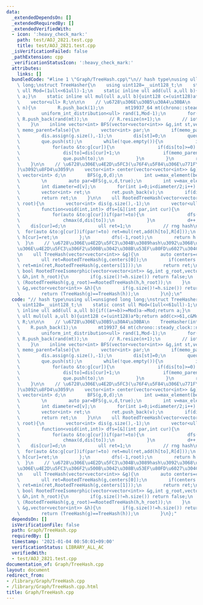 ```yaml
---
data:
  _extendedDependsOn: []
  _extendedRequiredBy: []
  _extendedVerifiedWith:
  - icon: ':heavy_check_mark:'
    path: test/AOJ_2821.test.cpp
    title: test/AOJ_2821.test.cpp
  _isVerificationFailed: false
  _pathExtension: cpp
  _verificationStatusIcon: ':heavy_check_mark:'
  attributes:
    links: []
  bundledCode: "#line 1 \"Graph/TreeHash.cpp\"\n// hash type\nusing ull=unsigned long\
    \ long;\nstruct TreeHasher{\n    using uint128=__uint128_t;\n    static const\
    \ ull Mod=(1ull<<61ull)-1;\n    static inline ull add(ull a,ull b){if((a+=b)>=Mod)a-=Mod;return\
    \ a;}\n    static inline ull mul(ull a,ull b){uint128 c=(uint128)a*b;return add(c>>61,c&Mod);}\n\
    \    vector<ull> R;\n\n\n    // \u6728\u306E\u30B5\u30A4\u30BA\n    TreeHasher(int\
    \ n){\n        R.push_back(1);\n        mt19937_64 mt(chrono::steady_clock::now().time_since_epoch().count());\n\
    \        uniform_int_distribution<ull> rand(1,Mod-1);\n        for(int i=1;i<=n;i++)\
    \ R.push_back(rand(mt));\n        // R.resize(n+1);\n        // iota(ALL(R),1);\n\
    \    }\n    inline vector<int> BFS(vector<vector<int>> &g,int st,vector<int> &dis,bool\
    \ memo_parent=false){\n        vector<int> par;\n        if(memo_parent) par.assign(g.size(),-1);\n\
    \        dis.assign(g.size(),-1);\n        dis[st]=0;\n        queue<int> que;\n\
    \        que.push(st);\n        while(!que.empty()){\n            int cur=que.front();que.pop();\n\
    \            for(auto &to:g[cur]){\n                if(dis[to]>=0) continue;\n\
    \                dis[to]=dis[cur]+1;\n                if(memo_parent) par[to]=cur;\n\
    \                que.push(to);\n            }\n        }\n        return par;\n\
    \    }\n\n    // \u6728\u306E\u4E2D\u5FC3(\u76F4\u5F84\u306E\u771F\u3093\u4E2D\
    )\u3092\u8FD4\u3059\n    vector<int> center(vector<vector<int>> &g){\n       \
    \ vector<int> d;\n        BFS(g,0,d);\n        int u=max_element(begin(d),end(d))-begin(d);\n\
    \        \n        auto par=BFS(g,u,d,true);\n        int v=max_element(begin(d),end(d))-begin(d);\n\
    \        int diameter=d[v];\n        for(int i=0;i<diameter/2;i++) v=par[v];\n\
    \        vector<int> ret;\n        ret.push_back(v);\n        if(diameter%2) ret.push_back(par[v]);\n\
    \        return ret;\n    }\n\n    ull RootedTreeHash(vector<vector<int>> &g,int\
    \ root){\n        vector<int> dis(g.size(),-1);\n        vector<ull> h(g.size());\n\
    \        function<void(int,int)> dfs=[&](int par,int cur){\n            int d=-1;\n\
    \            for(auto &to:g[cur])if(par!=to){\n                dfs(cur,to);\n\
    \                chmax(d,dis[to]);\n            }\n            d++;\n        \
    \    dis[cur]=d;\n            ull ret=1;\n            // rng hash\n          \
    \  for(auto &to:g[cur])if(par!=to) ret=mul(ret,add(h[to],R[d]));\n           \
    \ h[cur]=ret;\n        };\n        dfs(-1,root);\n        return h[root];\n  \
    \  }\n    // \u6728\u306E\u4E2D\u5FC3\u304B\u3089hash\u3092\u3068\u308B\uFF0E\u6728\
    \u306E\u4E2D\u5FC3\u306F2\u500B\u3042\u308B\u53EF\u80FD\u6027\u304C\u3042\u308B\
    \n    ull TreeHash(vector<vector<int>> &g){\n        auto centers=center(g);\n\
    \        ull ret=RootedTreeHash(g,centers[0]);\n        if(centers.size()==2)\
    \ ret=min(ret,RootedTreeHash(g,centers[1]));\n        return ret;\n    }\n   \
    \ bool RootedTreeIsomorphic(vector<vector<int>> &g,int g_root,vector<vector<int>>\
    \ &h,int h_root){\n        if(g.size()!=h.size()) return false;\n        return\
    \ (RootedTreeHash(g,g_root)==RootedTreeHash(h,h_root));\n    }\n    bool TreeIsomorphic(vector<vector<int>>\
    \ &g,vector<vector<int>> &h){\n        if(g.size()!=h.size()) return false;\n\
    \        return (TreeHash(g)==TreeHash(h));\n        }\n};\n"
  code: "// hash type\nusing ull=unsigned long long;\nstruct TreeHasher{\n    using\
    \ uint128=__uint128_t;\n    static const ull Mod=(1ull<<61ull)-1;\n    static\
    \ inline ull add(ull a,ull b){if((a+=b)>=Mod)a-=Mod;return a;}\n    static inline\
    \ ull mul(ull a,ull b){uint128 c=(uint128)a*b;return add(c>>61,c&Mod);}\n    vector<ull>\
    \ R;\n\n\n    // \u6728\u306E\u30B5\u30A4\u30BA\n    TreeHasher(int n){\n    \
    \    R.push_back(1);\n        mt19937_64 mt(chrono::steady_clock::now().time_since_epoch().count());\n\
    \        uniform_int_distribution<ull> rand(1,Mod-1);\n        for(int i=1;i<=n;i++)\
    \ R.push_back(rand(mt));\n        // R.resize(n+1);\n        // iota(ALL(R),1);\n\
    \    }\n    inline vector<int> BFS(vector<vector<int>> &g,int st,vector<int> &dis,bool\
    \ memo_parent=false){\n        vector<int> par;\n        if(memo_parent) par.assign(g.size(),-1);\n\
    \        dis.assign(g.size(),-1);\n        dis[st]=0;\n        queue<int> que;\n\
    \        que.push(st);\n        while(!que.empty()){\n            int cur=que.front();que.pop();\n\
    \            for(auto &to:g[cur]){\n                if(dis[to]>=0) continue;\n\
    \                dis[to]=dis[cur]+1;\n                if(memo_parent) par[to]=cur;\n\
    \                que.push(to);\n            }\n        }\n        return par;\n\
    \    }\n\n    // \u6728\u306E\u4E2D\u5FC3(\u76F4\u5F84\u306E\u771F\u3093\u4E2D\
    )\u3092\u8FD4\u3059\n    vector<int> center(vector<vector<int>> &g){\n       \
    \ vector<int> d;\n        BFS(g,0,d);\n        int u=max_element(begin(d),end(d))-begin(d);\n\
    \        \n        auto par=BFS(g,u,d,true);\n        int v=max_element(begin(d),end(d))-begin(d);\n\
    \        int diameter=d[v];\n        for(int i=0;i<diameter/2;i++) v=par[v];\n\
    \        vector<int> ret;\n        ret.push_back(v);\n        if(diameter%2) ret.push_back(par[v]);\n\
    \        return ret;\n    }\n\n    ull RootedTreeHash(vector<vector<int>> &g,int\
    \ root){\n        vector<int> dis(g.size(),-1);\n        vector<ull> h(g.size());\n\
    \        function<void(int,int)> dfs=[&](int par,int cur){\n            int d=-1;\n\
    \            for(auto &to:g[cur])if(par!=to){\n                dfs(cur,to);\n\
    \                chmax(d,dis[to]);\n            }\n            d++;\n        \
    \    dis[cur]=d;\n            ull ret=1;\n            // rng hash\n          \
    \  for(auto &to:g[cur])if(par!=to) ret=mul(ret,add(h[to],R[d]));\n           \
    \ h[cur]=ret;\n        };\n        dfs(-1,root);\n        return h[root];\n  \
    \  }\n    // \u6728\u306E\u4E2D\u5FC3\u304B\u3089hash\u3092\u3068\u308B\uFF0E\u6728\
    \u306E\u4E2D\u5FC3\u306F2\u500B\u3042\u308B\u53EF\u80FD\u6027\u304C\u3042\u308B\
    \n    ull TreeHash(vector<vector<int>> &g){\n        auto centers=center(g);\n\
    \        ull ret=RootedTreeHash(g,centers[0]);\n        if(centers.size()==2)\
    \ ret=min(ret,RootedTreeHash(g,centers[1]));\n        return ret;\n    }\n   \
    \ bool RootedTreeIsomorphic(vector<vector<int>> &g,int g_root,vector<vector<int>>\
    \ &h,int h_root){\n        if(g.size()!=h.size()) return false;\n        return\
    \ (RootedTreeHash(g,g_root)==RootedTreeHash(h,h_root));\n    }\n    bool TreeIsomorphic(vector<vector<int>>\
    \ &g,vector<vector<int>> &h){\n        if(g.size()!=h.size()) return false;\n\
    \        return (TreeHash(g)==TreeHash(h));\n        }\n};"
  dependsOn: []
  isVerificationFile: false
  path: Graph/TreeHash.cpp
  requiredBy: []
  timestamp: '2021-01-04 00:50:01+09:00'
  verificationStatus: LIBRARY_ALL_AC
  verifiedWith:
  - test/AOJ_2821.test.cpp
documentation_of: Graph/TreeHash.cpp
layout: document
redirect_from:
- /library/Graph/TreeHash.cpp
- /library/Graph/TreeHash.cpp.html
title: Graph/TreeHash.cpp
---
```

